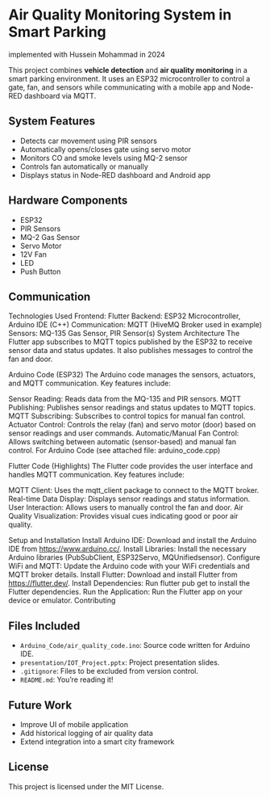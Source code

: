 # Air Quality Monitoring System in Smart Parking

implemented with Hussein Mohammad in 2024

This project combines **vehicle detection** and **air quality monitoring** in a smart parking environment. It uses an ESP32 microcontroller to control a gate, fan, and sensors while communicating with a mobile app and Node-RED dashboard via MQTT.

## System Features

- Detects car movement using PIR sensors
- Automatically opens/closes gate using servo motor
- Monitors CO and smoke levels using MQ-2 sensor
- Controls fan automatically or manually
- Displays status in Node-RED dashboard and Android app

## Hardware Components

- ESP32
- PIR Sensors
- MQ-2 Gas Sensor
- Servo Motor
- 12V Fan
- LED
- Push Button

## Communication
Technologies Used
Frontend: Flutter
Backend: ESP32 Microcontroller, Arduino IDE (C++)
Communication: MQTT (HiveMQ Broker used in example)
Sensors: MQ-135 Gas Sensor, PIR Sensor(s)
System Architecture
The Flutter app subscribes to MQTT topics published by the ESP32 to receive sensor data and status updates. It also publishes messages to control the fan and door.

Arduino Code (ESP32)
The Arduino code manages the sensors, actuators, and MQTT communication. Key features include:

Sensor Reading: Reads data from the MQ-135 and PIR sensors.
MQTT Publishing: Publishes sensor readings and status updates to MQTT topics.
MQTT Subscribing: Subscribes to control topics for manual fan control.
Actuator Control: Controls the relay (fan) and servo motor (door) based on sensor readings and user commands.
Automatic/Manual Fan Control: Allows switching between automatic (sensor-based) and manual fan control.
For Arduino Code (see attached file: arduino_code.cpp)

Flutter Code (Highlights)
The Flutter code provides the user interface and handles MQTT communication. Key features include:

MQTT Client: Uses the mqtt_client package to connect to the MQTT broker. Real-time Data Display: Displays sensor readings and status information. User Interaction: Allows users to manually control the fan and door. Air Quality Visualization: Provides visual cues indicating good or poor air quality.

Setup and Installation
Install Arduino IDE: Download and install the Arduino IDE from https://www.arduino.cc/.
Install Libraries: Install the necessary Arduino libraries (PubSubClient, ESP32Servo, MQUnifiedsensor).
Configure WiFi and MQTT: Update the Arduino code with your WiFi credentials and MQTT broker details.
Install Flutter: Download and install Flutter from https://flutter.dev/.
Install Dependencies: Run flutter pub get to install the Flutter dependencies.
Run the Application: Run the Flutter app on your device or emulator.
Contributing

## Files Included

- `Arduino_Code/air_quality_code.ino`: Source code written for Arduino IDE.
- `presentation/IOT_Project.pptx`: Project presentation slides.
- `.gitignore`: Files to be excluded from version control.
- `README.md`: You’re reading it!

## Future Work

- Improve UI of mobile application
- Add historical logging of air quality data
- Extend integration into a smart city framework

## License

This project is licensed under the MIT License.
